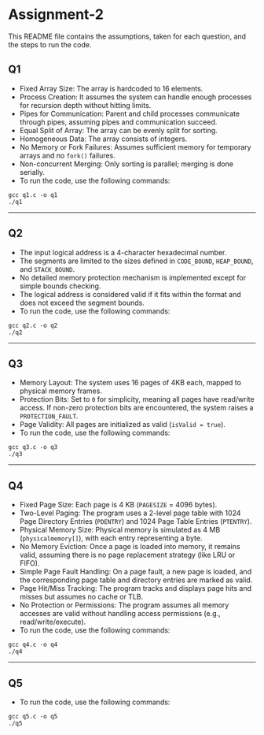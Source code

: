 # Assignment-2
This README file contains the assumptions, taken for each question, and the steps to run the code.

## Q1
- Fixed Array Size: The array is hardcoded to 16 elements.
- Process Creation: It assumes the system can handle enough processes for recursion depth without hitting limits.
- Pipes for Communication: Parent and child processes communicate through pipes, assuming pipes and communication succeed.
- Equal Split of Array: The array can be evenly split for sorting.
- Homogeneous Data: The array consists of integers.
- No Memory or Fork Failures: Assumes sufficient memory for temporary arrays and no `fork()` failures.
- Non-concurrent Merging: Only sorting is parallel; merging is done serially.
- To run the code, use the following commands:
```
gcc q1.c -o q1
./q1
```

---

## Q2
- The input logical address is a 4-character hexadecimal number.
- The segments are limited to the sizes defined in `CODE_BOUND`, `HEAP_BOUND`, and `STACK_BOUND`.
- No detailed memory protection mechanism is implemented except for simple bounds checking.
- The logical address is considered valid if it fits within the format and does not exceed the segment bounds.
- To run the code, use the following commands:
```
gcc q2.c -o q2
./q2
```

---

## Q3
- Memory Layout: The system uses 16 pages of 4KB each, mapped to physical memory frames.
- Protection Bits: Set to `0` for simplicity, meaning all pages have read/write access. If non-zero protection bits are encountered, the system raises a `PROTECTION_FAULT`.
- Page Validity: All pages are initialized as valid (`isValid = true`).
- To run the code, use the following commands:
```
gcc q3.c -o q3
./q3
```

---

## Q4
- Fixed Page Size: Each page is 4 KB (`PAGESIZE` = 4096 bytes).
- Two-Level Paging: The program uses a 2-level page table with 1024 Page Directory Entries (`PDENTRY`) and 1024 Page Table Entries (`PTENTRY`).
- Physical Memory Size: Physical memory is simulated as 4 MB (`physicalmemory[]`), with each entry representing a byte.
- No Memory Eviction: Once a page is loaded into memory, it remains valid, assuming there is no page replacement strategy (like LRU or FIFO).
- Simple Page Fault Handling: On a page fault, a new page is loaded, and the corresponding page table and directory entries are marked as valid.
- Page Hit/Miss Tracking: The program tracks and displays page hits and misses but assumes no cache or TLB.
- No Protection or Permissions: The program assumes all memory accesses are valid without handling access permissions (e.g., read/write/execute).
- To run the code, use the following commands:
```
gcc q4.c -o q4
./q4
```

---

## Q5

- To run the code, use the following commands:
```
gcc q5.c -o q5
./q5
```
